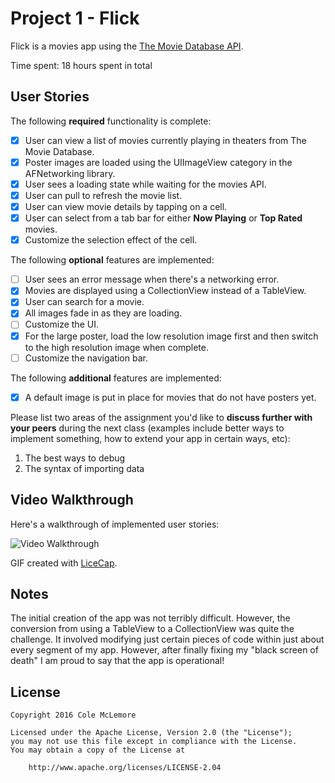 # Project 1 - Flick

Flick is a movies app using the [The Movie Database API](http://docs.themoviedb.apiary.io/#).

Time spent: 18 hours spent in total

## User Stories

The following **required** functionality is complete:

- [X] User can view a list of movies currently playing in theaters from The Movie Database.
- [X] Poster images are loaded using the UIImageView category in the AFNetworking library.
- [X] User sees a loading state while waiting for the movies API.
- [X] User can pull to refresh the movie list.
- [X] User can view movie details by tapping on a cell.
- [X] User can select from a tab bar for either **Now Playing** or **Top Rated** movies.
- [X] Customize the selection effect of the cell.

The following **optional** features are implemented:

- [ ] User sees an error message when there's a networking error.
- [X] Movies are displayed using a CollectionView instead of a TableView.
- [X] User can search for a movie.
- [X] All images fade in as they are loading.
- [ ] Customize the UI.
- [X] For the large poster, load the low resolution image first and then switch to the high resolution image when complete.
- [ ] Customize the navigation bar.

The following **additional** features are implemented:

- [X] A default image is put in place for movies that do not have posters yet.

Please list two areas of the assignment you'd like to **discuss further with your peers** during the next class (examples include better ways to implement something, how to extend your app in certain ways, etc):

1. The best ways to debug
2. The syntax of importing data

## Video Walkthrough 

Here's a walkthrough of implemented user stories:

<img src='http://i.imgur.com/FYS6z0H.gif' title='Flick Walkthrough' width='' alt='Video Walkthrough' />

GIF created with [LiceCap](http://www.cockos.com/licecap/).

## Notes

The initial creation of the app was not terribly difficult. However, the conversion from using a TableView to a 
CollectionView was quite the challenge. It involved modifying just certain pieces of code within just about every
segment of my app. However, after finally fixing my "black screen of death" I am proud to say that the app is operational!

## License

    Copyright 2016 Cole McLemore

    Licensed under the Apache License, Version 2.0 (the "License");
    you may not use this file except in compliance with the License.
    You may obtain a copy of the License at

        http://www.apache.org/licenses/LICENSE-2.04
